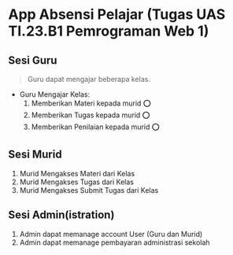 # App Absensi Pelajar (Tugas UAS TI.23.B1 Pemrograman Web 1)


## Sesi Guru
> Guru dapat mengajar beberapa kelas.
- Guru Mengajar Kelas:
    1. Memberikan Materi kepada murid    :o:
    2. Memberikan Tugas kepada murid     :o:
    3. Memberikan Penilaian kepada murid :o:


## Sesi Murid
1. Murid Mengakses Materi dari Kelas
2. Murid Mengakses Tugas dari Kelas
3. Murid Mengakses Submit Tugas dari Kelas


## Sesi Admin(istration)
1. Admin dapat memanage account User (Guru dan Murid)
2. Admin dapat memanage pembayaran administrasi sekolah
